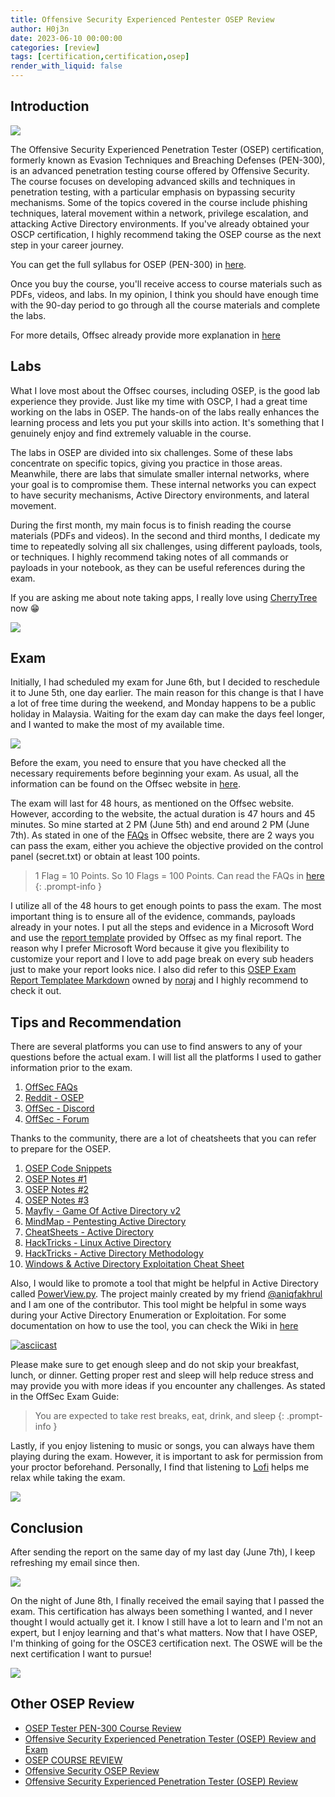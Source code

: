 ```yaml
---
title: Offensive Security Experienced Pentester OSEP Review
author: H0j3n
date: 2023-06-10 00:00:00
categories: [review]
tags: [certification,certification,osep]
render_with_liquid: false
---
```


## Introduction

![](https://raw.githubusercontent.com/H0j3n/H0j3n.github.io/master/assets/img/uploads/10_osep_review/osep_1.png)

The Offensive Security Experienced Penetration Tester (OSEP) certification, formerly known as Evasion Techniques and Breaching Defenses (PEN-300), is an advanced penetration testing course offered by Offensive Security. The course focuses on developing advanced skills and techniques in penetration testing, with a particular emphasis on bypassing security mechanisms. Some of the topics covered in the course include  phishing techniques, lateral movement within a network, privilege escalation, and attacking Active Directory environments. If you've already obtained your OSCP certification, I highly recommend taking the OSEP course as the next step in your career journey.

You can get the full syllabus for OSEP (PEN-300) in [here](https://www.offsec.com/courses/pen-300/download/syllabus).

Once you buy the course, you'll receive access to course materials such as PDFs, videos, and labs. In my opinion, I think you should have enough time with the 90-day period to go through all the course materials and complete the labs.

For more details, Offsec already provide more explanation in [here](https://help.offsec.com/hc/en-us/articles/6333337739540-Advanced-Evasion-Techniques-and-Breaching-Defenses-FAQ)

## Labs

What I love most about the Offsec courses, including OSEP, is the good lab experience they provide. Just like my time with OSCP, I had a great time working on the labs in OSEP. The hands-on of the labs really enhances the learning process and lets you put your skills into action. It's something that I genuinely enjoy and find extremely valuable in the course.

The labs in OSEP are divided into six challenges. Some of these labs concentrate on specific topics, giving you practice in those areas. Meanwhile, there are labs that simulate smaller internal networks, where your goal is to compromise them. These internal networks you can expect to have security mechanisms, Active Directory environments, and lateral movement.

During the first month, my main focus is to finish reading the course materials (PDFs and videos). In the second and third months, I dedicate my time to repeatedly solving all six challenges, using different payloads, tools, or techniques. I highly recommend taking notes of all commands or payloads in your notebook, as they can be useful references during the exam.

If you are asking me about note taking apps, I really love using [CherryTree](https://www.giuspen.net/cherrytree/) now 😁

![](https://raw.githubusercontent.com/H0j3n/H0j3n.github.io/master/assets/img/uploads/10_osep_review/osep_2.png)

## Exam

Initially, I had scheduled my exam for June 6th, but I decided to reschedule it to June 5th, one day earlier. The main reason for this change is that I have a lot of free time during the weekend, and Monday happens to be a public holiday in Malaysia. Waiting for the exam day can make the days feel longer, and I wanted to make the most of my available time.

![](https://raw.githubusercontent.com/H0j3n/H0j3n.github.io/master/assets/img/uploads/10_osep_review/osep_3.png)

Before the exam, you need to ensure that you have checked all the necessary requirements before beginning your exam. As usual, all the information can be found on the Offsec website in [here](https://help.offsec.com/hc/en-us/articles/360050293792-OSEP-Exam-Guide).

The exam will last for 48 hours, as mentioned on the Offsec website. However, according to the website, the actual duration is 47 hours and 45 minutes. So mine started at 2 PM (June 5th) and end around 2 PM (June 7th). As stated in one of the [FAQs](https://help.offsec.com/hc/en-us/articles/360049781352-OSEP-Exam-FAQ#h_01FSRPPQMECEQTW1M4TGTQQAB2) in Offsec website, there are 2 ways you can pass the exam, either you achieve the objective provided on the control panel (secret.txt) or obtain at least 100 points. 

> 1 Flag = 10 Points. So 10 Flags = 100 Points. Can read the FAQs in [here](https://help.offsec.com/hc/en-us/articles/360049781352-OSEP-Exam-FAQ#h_01FSRPN7N18ZYS8Z5B8X3R6J51)
{: .prompt-info }

I utilize all of the 48 hours to get enough points to pass the exam. The most important thing is to ensure all of the evidence, commands, payloads already in your notes. I put all the steps and evidence in a Microsoft Word and use the [report template](https://www.offensive-security.com/osep-online/OSEP-Exam-Report.docx) provided by Offsec as my final report. The reason why I prefer Microsoft Word because it give you flexibility to customize your report and I love to add page break on every sub headers just to make your report looks nice. I also did refer to this [OSEP Exam Report Templatee Markdown](https://github.com/noraj/OSCP-Exam-Report-Template-Markdown/blob/master/src/OSEP-exam-report-template_ceso_v1.md) owned by [noraj](https://github.com/noraj) and I highly recommend to check it out.

## Tips and Recommendation

There are several platforms you can use to find answers to any of your questions before the actual exam. I will list all the platforms I used to gather information prior to the exam.

1. [OffSec FAQs](https://help.offsec.com/hc/en-us/articles/360049781352-OSEP-Exam-FAQ)
2. [Reddit - OSEP](https://www.reddit.com/r/osep/)
3. [OffSec - Discord](https://discord.com/invite/offsec)
4. [OffSec - Forum](https://forums.offensive-security.com/)

Thanks to the community, there are a lot of cheatsheets that you can refer to prepare for the OSEP.

1. [OSEP Code Snippets](https://github.com/chvancooten/OSEP-Code-Snippets)
2. [OSEP Notes #1](https://github.com/In3x0rabl3/OSEP)
3. [OSEP Notes #2](https://github.com/timip/OSEP)
4. [OSEP Notes #3](https://github.com/gh0x0st/OSEP-Breaking-Chains)
5. [Mayfly - Game Of Active Directory v2](https://mayfly277.github.io/posts/GOADv2/)
6. [MindMap - Pentesting Active Directory](https://orange-cyberdefense.github.io/ocd-mindmaps/img/pentest_ad_dark_2022_11.svg)
7. [CheatSheets - Active Directory](https://hideandsec.sh/books/cheatsheets-82c/page/active-directory)
8. [HackTricks - Linux Active Directory](https://book.hacktricks.xyz/linux-hardening/privilege-escalation/linux-active-directory)
9. [HackTricks -  Active Directory Methodology](https://book.hacktricks.xyz/windows-hardening/active-directory-methodology)
10. [Windows & Active Directory Exploitation Cheat Sheet](https://casvancooten.com/posts/2020/11/windows-active-directory-exploitation-cheat-sheet-and-command-reference/)

Also, I would like to promote a tool that might be helpful in Active Directory called [PowerView.py](https://github.com/aniqfakhrul/powerview.py). The project mainly created by my friend [@aniqfakhrul](https://github.com/aniqfakhrul) and I am one of the contributor. This tool might be helpful in some ways during your Active Directory Enumeration or Exploitation. For some documentation on how to use the tool, you can check the Wiki in [here](https://github.com/aniqfakhrul/powerview.py/wiki)

[![asciicast](https://asciinema.org/a/hR3Ejy3yK9q5qsjnEV953vG4Y.svg)](https://asciinema.org/a/hR3Ejy3yK9q5qsjnEV953vG4Y)

Please make sure to get enough sleep and do not skip your breakfast, lunch, or dinner. Getting proper rest and sleep will help reduce stress and may provide you with more ideas if you encounter any challenges. As stated in the OffSec Exam Guide:

> You are expected to take rest breaks, eat, drink, and sleep
{: .prompt-info }

Lastly, if you enjoy listening to music or songs, you can always have them playing during the exam. However, it is important to ask for permission from your proctor beforehand. Personally, I find that listening to [Lofi](https://www.youtube.com/watch?v=jfKfPfyJRdk) helps me relax while taking the exam.

![](https://raw.githubusercontent.com/H0j3n/H0j3n.github.io/master/assets/img/uploads/10_osep_review/osep_4.png)

## Conclusion

After sending the report on the same day of my last day (June 7th), I keep refreshing my email since then.

![](https://raw.githubusercontent.com/H0j3n/H0j3n.github.io/master/assets/img/uploads/10_osep_review/osep_5.png)

On the night of June 8th, I finally received the email saying that I passed the exam. This certification has always been something I wanted, and I never thought I would actually get it. I know I still have a lot to learn and I'm not an expert, but I enjoy learning and that's what matters. Now that I have OSEP, I'm thinking of going for the OSCE3 certification next. The OSWE will be the next certification I want to pursue!

![](https://raw.githubusercontent.com/H0j3n/H0j3n.github.io/master/assets/img/uploads/10_osep_review/osep_6.png)

## Other OSEP Review

- [OSEP Tester PEN-300 Course Review](https://www.schellman.com/blog/cybersecurity/osep-and-pen-300-course-review)
- [Offensive Security Experienced Penetration Tester (OSEP) Review and Exam](https://spaceraccoon.dev/offensive-security-experienced-penetration-tester-osep-review-and-exam/)
- [OSEP COURSE REVIEW](https://makosecblog.com/miscellaneous/osep-course-review/)
- [Offensive Security OSEP Review](https://www.hopinfosec.com/evasion/2021/07/08/OSEP-Review/)
- [Offensive Security Experienced Penetration Tester (OSEP) Review](https://steflan-security.com/offensive-security-experienced-penetration-tester-osep-review/)